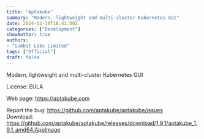 ```yaml
---
title: "Aptakube"
summary: "Modern, lightweight and multi-cluster Kubernetes GUI"
date: 2024-12-10T18:41:00Z
categories: ["Development"]
showAuthor: true
authors:
- "Sumbit Labs Limited"
tags: ["Official"]
draft: false
---
```


Modern, lightweight and multi-cluster Kubernetes GUI

License: EULA

Web page: <https://aptakube.com>

Report the bug: <https://github.com/aptakube/aptakube/issues>  
Download: <https://github.com/aptakube/aptakube/releases/download/1.9.1/aptakube_1.9.1_amd64.AppImage>
